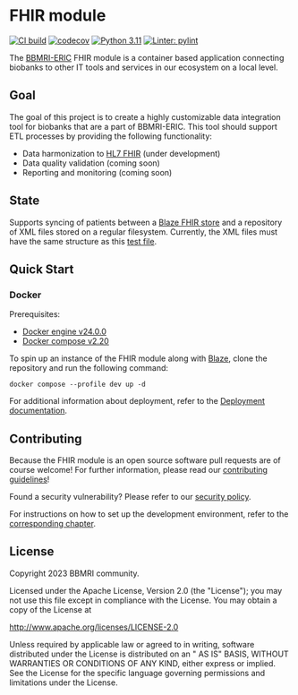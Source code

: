 # FHIR module

[![CI build](https://github.com/BBMRI-cz/fhir-module/actions/workflows/build.yml/badge.svg)](https://github.com/BBMRI-cz/Data-Integration-Module/actions/workflows/build.yml) [![codecov](https://codecov.io/gh/BBMRI-cz/fhir-module/branch/main/graph/badge.svg?token=3eklJNhIS5)](https://codecov.io/gh/BBMRI-cz/fhir-module) [![Python 3.11](https://img.shields.io/badge/python-3.11-blue.svg)](https://www.python.org/downloads/release/python-360/) [![Linter: pylint](https://img.shields.io/badge/Linter-pylint-yellowgreen)](https://github.com/pylint-dev/pylint)

The [BBMRI-ERIC](https://www.bbmri-eric.eu/) FHIR module is a container based application connecting biobanks
to other IT tools and services in our ecosystem on a local level.
## Goal

The goal of this project is to create a highly customizable data integration tool for biobanks that are a
part of BBMRI-ERIC. This tool should support ETL processes by providing the following functionality:

- Data harmonization to [HL7 FHIR](https://www.hl7.org/fhir/) (under development)
- Data quality validation (coming soon)
- Reporting and monitoring (coming soon)

## State

Supports syncing of patients between a [Blaze FHIR store](https://github.com/samply/blaze) and a repository of XML files
stored on a regular filesystem.
Currently, the XML files must have the same structure as this [test file](./test/xml_data/MMCI_1.xml).

## Quick Start

### Docker

Prerequisites:

- [Docker engine v24.0.0](https://docs.docker.com/engine/release-notes/24.0/#2400)
- [Docker compose v2.20](https://docs.docker.com/compose/release-notes/#2200)

To spin up an instance of the FHIR module along with [Blaze](https://github.com/samply/blaze), clone the repository and
run the following command:

```shell
docker compose --profile dev up -d
```
For additional information about deployment, refer to the [Deployment documentation](docs/DEPLOYMENT.md).
## Contributing

Because the FHIR module is an open source software pull requests are of course welcome! For further information, please
read our [contributing guidelines](docs/CONTRIBUTING.md)!

Found a security vulnerability? Please refer to our [security policy](docs/SECURITY.md).

For instructions on how to set up the development environment, refer to the
[corresponding chapter](docs/CONTRIBUTING.md#development-environment).


## License

Copyright 2023 BBMRI community.

Licensed under the Apache License, Version 2.0 (the "License"); you may not use this file except in compliance with the
License. You may obtain a copy of the License at

http://www.apache.org/licenses/LICENSE-2.0

Unless required by applicable law or agreed to in writing, software distributed under the License is distributed on an "
AS IS" BASIS, WITHOUT WARRANTIES OR CONDITIONS OF ANY KIND, either express or implied. See the License for the specific
language governing permissions and limitations under the License.